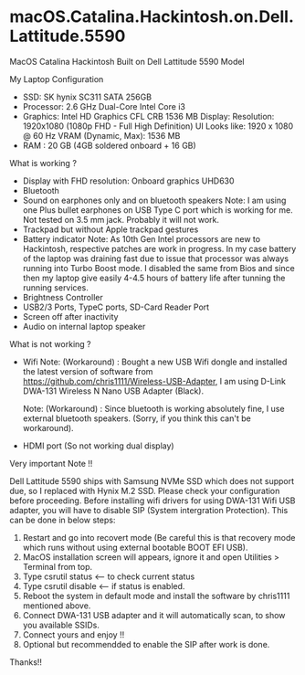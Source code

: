 # macOS.Catalina.Hackintosh.on.Dell.Lattitude.5590
MacOS Catalina Hackintosh Built on Dell Lattitude 5590 Model 

My Laptop Configuration

* SSD: SK hynix SC311 SATA 256GB
* Processor: 2.6 GHz Dual-Core Intel Core i3
* Graphics: Intel HD Graphics CFL CRB 1536 MB
    Display:
    Resolution:	1920x1080 (1080p FHD - Full High Definition)
    UI Looks like:	1920 x 1080 @ 60 Hz
    VRAM (Dynamic, Max):	1536 MB
* RAM : 20 GB (4GB soldered onboard + 16 GB)


What is working ?

+ Display with FHD resolution: Onboard graphics UHD630
+ Bluetooth
+ Sound on earphones only and on bluetooth speakers 
    Note: I am using one Plus bullet earphones on USB Type C port which is working for me. Not tested on 3.5 mm jack. Probably it will not work.
+ Trackpad but without Apple trackpad gestures
+ Battery indicator 
    Note: As 10th Gen Intel processors are new to Hackintosh, respective patches are work in progress. 
    In my case battery of the laptop was draining fast due to issue that processor was always running into Turbo Boost mode. 
    I disabled the same from Bios and since then my laptop give easily 4-4.5 hours of battery life after tunning the running services.
+ Brightness Controller
+ USB2/3 Ports, TypeC ports, SD-Card Reader Port
+ Screen off after inactivity
+ Audio on internal laptop speaker

What is not working ?

- Wifi 
  Note: (Workaround) : Bought a new USB Wifi dongle and installed the latest version of software from https://github.com/chris1111/Wireless-USB-Adapter,
  I am using D-Link DWA-131 Wireless N Nano USB Adapter (Black).

  Note: (Workaround) : Since bluetooth is working absolutely fine, I use external bluetooth speakers. (Sorry, if you think this can't be workaround). 
- HDMI port (So not working dual display)

Very important Note !! 

Dell Lattitude 5590 ships with Samsung NVMe SSD which does not support due, so I replaced with Hynix M.2 SSD. Please check your configuration before proceeding.
Before installing wifi drivers for using DWA-131 Wifi USB adapter, you will have to disable SIP (System intergration Protection). 
This can be done in below steps:
  1. Restart and go into recovert mode (Be careful this is that recovery mode which runs without using external bootable BOOT EFI USB).
  2. MacOS installation screen will appears, ignore it and open Utilities > Terminal from top.
  3. Type csrutil status <-- to check current status
  4. Type csrutil disable <-- if status is enabled.
  5. Reboot the system in default mode and install the software by chris1111 mentioned above.
  6. Connect DWA-131 USB adapter and it will automatically scan, to show you available SSIDs.
  7. Connect yours and enjoy !!
  8. Optional but recommendded to enable the SIP after work is done.
  
Thanks!!

